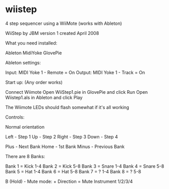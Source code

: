 # wiistep
4 step sequencer using a WiiMote (works with Ableton)

WiiStep by JBM
version 1 created April 2008

What you need installed:

Ableton
MidiYoke
GlovePie

Ableton settings:

Input: MIDI Yoke 1 - Remote = On
Output: MIDI Yoke 1 - Track = On

Start up: (Any order works)

Connect Wiimote
Open WiiStep1.pie in GlovePie and click Run
Open Wiistep1.als in Ableton and click Play

The Wiimote LEDs should flash somewhat if it's all working

Controls:

Normal orientation

Left  - Step 1
Up    - Step 2
Right - Step 3
Down  - Step 4

Plus  - Next Bank
Home  - 1st Bank
Minus - Previous Bank

There are 8 Banks:

Bank 1 = Kick 1-4
Bank 2 = Kick 5-8
Bank 3 = Snare 1-4
Bank 4 = Snare 5-8
Bank 5 = Hat 1-4
Bank 6 = Hat 5-8
Bank 7 = ? 1-4
Bank 8 = ? 5-8

B (Hold) - Mute mode: + Direction = Mute Instrument 1/2/3/4
